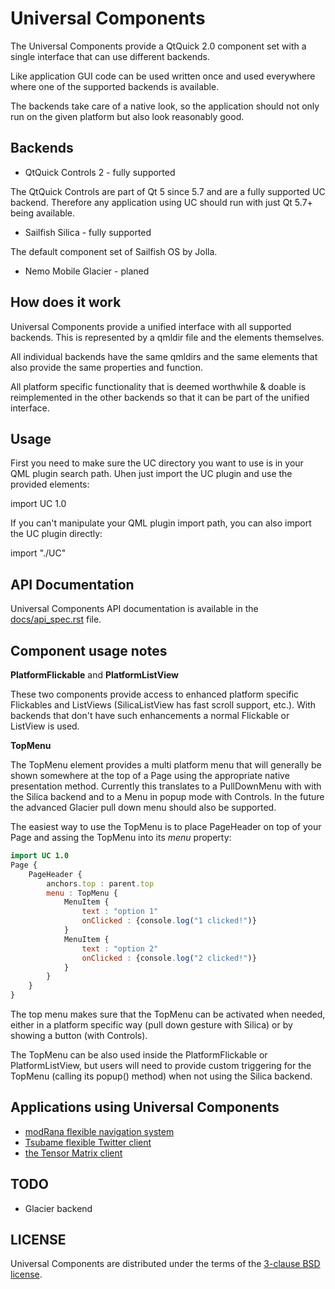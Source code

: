 Universal Components
====================

The Universal Components provide a QtQuick 2.0 component set
with a single interface that can use different backends.

Like application GUI code can be used written once and used
everywhere where one of the supported backends is available.

The backends take care of a native look, so the application
should not only run on the given platform but also look 
reasonably good.

Backends
--------

* QtQuick Controls 2 - fully supported

The QtQuick Controls are part of Qt 5 since 5.7 and are a
fully supported UC backend. Therefore any application
using UC should run with just Qt 5.7+ being available.

* Sailfish Silica - fully supported

The default component set of Sailfish OS by Jolla.

* Nemo Mobile Glacier - planed


How does it work
----------------

Universal Components provide a unified interface with all supported backends.
This is represented by a qmldir file and the elements themselves.

All individual backends have the same qmldirs and the same elements that
also provide the same properties and function.

All platform specific functionality that is deemed worthwhile & doable
is reimplemented in the other backends so that it can be part of the
unified interface.

Usage
-----

First you need to make sure the UC directory you want to use is in your
QML plugin search path. Uhen just import the UC plugin and use the provided
elements:

import UC 1.0

If you can't manipulate your QML plugin import path, you can also import the
UC plugin directly:

import "./UC"

API Documentation
-----------------

Universal Components API documentation is available in the [docs/api_spec.rst](docs/api_spec.rst)
file.

Component usage notes
---------------------

**PlatformFlickable** and **PlatformListView**

These two components provide access to enhanced platform specific Flickables
and ListViews (SilicaListView has fast scroll support, etc.).
With backends that don't have such enhancements a normal Flickable or ListView
is used.

**TopMenu**

The TopMenu element provides a multi platform menu that will generally be shown
somewhere at the top of a Page using the appropriate native presentation method.
Currently this translates to a PullDownMenu with with the Silica backend and to
a Menu in popup mode with Controls. In the future the advanced Glacier pull down
menu should also be supported.

The easiest way to use the TopMenu is to place PageHeader on top of your Page
and assing the TopMenu into its *menu* property:

```QML
import UC 1.0
Page {
    PageHeader {
        anchors.top : parent.top
        menu : TopMenu {
            MenuItem {
                text : "option 1"
                onClicked : {console.log("1 clicked!")}
            }
            MenuItem {
                text : "option 2"
                onClicked : {console.log("2 clicked!")}
            }
        }
    }
}
```

The top menu makes sure that the TopMenu can be activated when needed, either in a
platform specific way (pull down gesture with Silica) or by showing a button
(with Controls).

The TopMenu can be also used inside the PlatformFlickable or PlatformListView,
but users will need to provide custom triggering for the TopMenu (calling its popup() method)
when not using the Silica backend.


Applications using Universal Components
-------------------------------------

* [modRana flexible navigation system](https://github.com/M4rtinK/modrana)
* [Tsubame flexible Twitter client](https://github.com/M4rtinK/tsubame)
* [the Tensor Matrix client](https://github.com/davidar/tensor)


TODO
----

* Glacier backend


LICENSE
-------

Universal Components are distributed under the terms of the [3-clause BSD license](http://opensource.org/licenses/BSD-3-Clause).
